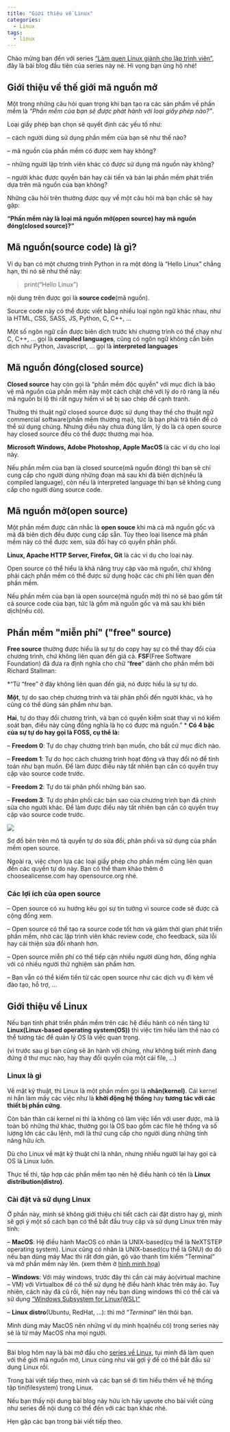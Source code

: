 ```yaml
---
title: "Giới thiệu về Linux"
categories:
  - Linux
tags:
  - linux
---
```


Chào mừng bạn đến với series [“Làm quen Linux giành cho lập trình viên”](https://beautyoncode.com/lam-quen-linux-gianh-cho-lap-trinh-vien-series-overview/), đây là bài blog đầu tiên của series này nè. Hi vọng bạn ủng hộ nhé!

## Giới thiệu về thế giới mã nguồn mở
Một trong những câu hỏi quan trọng khi bạn tạo ra các sản phẩm về phần mềm là *“Phần mềm của bạn sẽ được phát hành với loại giấy phép nào?”*. 

Loại giấy phép bạn chọn sẽ quyết định các yếu tố như:

– cách người dùng sử dụng phần mềm của bạn sẽ như thế nào?

– mã nguồn của phần mềm có được xem hay không?

– những người lập trình viên khác có được sử dụng mã nguồn này không?

– người khác được quyền bán hay cải tiến và bán lại phần mềm phát triển dựa trên mã nguồn của bạn không?

Những câu hỏi trên thường được quy về một câu hỏi mà bạn chắc sẽ hay gặp: 

**“Phần mềm này là loại mã nguồn mở(open source) hay mã nguồn đóng(closed source)?”**

## Mã nguồn(source code) là gì?
Ví dụ bạn có một chương trình Python in ra một dòng là “Hello Linux” chẳng hạn, thì nó sẽ như thế này:

> print(“Hello Linux”)

nội dung trên được gọi là **source code**(mã nguồn). 

Source code này có thể được viết bằng nhiều loại ngôn ngữ khác nhau, như là HTML, CSS, SASS, JS, Python, C, C++, … 

Một số ngôn ngữ cần được biên dịch trước khi chương trình có thể chạy như C, C++, … gọi là **compiled languages**, cũng có ngôn ngữ không cần biên dịch như Python, Javascript, … gọi là **interpreted languages**

## Mã nguồn đóng(closed source)
**Closed source** hay còn gọi là “phần mềm độc quyền” với mục đích là bảo vệ mã nguồn của phần mềm này một cách chặt chẽ với lý do rõ ràng là nếu mã nguồn bị lộ thì rất nguy hiểm vì sẽ bị sao chép để cạnh tranh. 

Thường thì thuật ngữ closed source được sử dụng thay thế cho thuật ngữ commercial software(phần mềm thương mại), tức là bạn phải trả tiền để có thể sử dụng chúng. Nhưng điều này chưa đúng lắm, lý do là cả open source hay closed source đều có thể được thương mại hóa.

**Microsoft Windows, Adobe Photoshop, Apple MacOS** là các ví dụ cho loại này.

Nếu phần mềm của bạn là closed source(mã nguồn đóng) thì bạn sẽ chỉ cung cấp cho người dùng những đoạn mã sau khi đã biên dịch(nếu là compiled language), còn nếu là interpreted language thì bạn sẽ không cung cấp cho người dùng source code. 

## Mã nguồn mở(open source)
Một phần mềm được cân nhắc là **open souce** khi mà cả mã nguồn gốc và mã đã biên dịch đều được cung cấp sẵn. Tùy theo loại lisence mà phần mềm này có thể được xem, sửa đổi hay có quyền phân phối. 

**Linux, Apache HTTP Server, Firefox, Git** là các ví dụ cho loại này.

Open source có thể hiểu là khả năng truy cập vào mã nguồn, chứ không phải cách phần mềm có thể được sử dụng hoặc các chi phí liên quan đến phần mềm.

Nếu phần mềm của bạn là open source(mã nguồn mở) thì nó sẽ bao gồm tất cả source code của bạn, tức là gồm mã nguồn gốc và mã sau khi biên dịch(nếu có).

## Phần mềm "miễn phí" ("free" source)
**Free source** thường được hiểu là sự tự do copy hay sự có thể thay đổi của chương trình, chứ không liên quan đến giá cả. **FSF**(Free Software Foundation) đã đưa ra định nghĩa cho chữ “**free**” dành cho phần mềm bởi Richard Stallman:

*“Từ “free” ở đây không liên quan đến giá, nó được hiểu là sự tự do. 

**Một**, tự do sao chép chương trinh và tái phân phối đến người khác, và họ cũng có thể dùng sản phẩm như bạn. 

**Hai**, tự do thay đổi chương trình, và bạn có quyền kiểm soát thay vì nó kiểm soát bạn, điều này cũng đồng nghĩa là họ có được mã nguồn.” 
*
**Có 4 bậc của sự tự do hay gọi là FOSS, cụ thể là:**

– **Freedom 0**: Tự do chạy chương trình bạn muốn, cho bất cứ mục đích nào.

– **Freedom 1**: Tự do học cách chương trinh hoạt động và thay đổi nó để tính toán như bạn muốn. Để làm được điều này tất nhiên bạn cần có quyền truy cập vào source code trước.

– **Freedom 2**: Tự do tái phân phối những bản sao.

– **Freedom 3**: Tự do phân phối các bản sao của chương trình bạn đã chỉnh sửa cho người khác. Để làm được điều này tất nhiên bạn cần có quyền truy cập vào source code trước.

![](assets/images/2022/11/2022-01-30-gioi-thieu-ve-linux-1.webp)

Sơ đồ bên trên mô tả quyền tự do sửa đổi, phân phối và sử dụng của phần mềm open source. 

Ngoài ra, việc chọn lựa các loại giấy phép cho phần mềm cũng liên quan đến các quyền tự do này. Bạn có thể tham khảo thêm ở choosealicense.com hay opensource.org nhé.

### Các lợi ích của open source
– Open source có xu hướng kêu gọi sự tin tưởng vì source code sẽ được cả cộng đồng xem.

– Open source có thể tạo ra source code tốt hơn và giảm thời gian phát triển phần mềm, nhờ các lập trình viên khác review code, cho feedback, sửa lỗi hay cải thiện sửa đổi nhanh hơn.

– Open source miễn phí có thể tiếp cận nhiều người dùng hơn, đồng nghĩa với có nhiều người thử nghiệm sản phẩm hơn.

– Bạn vẫn có thể kiếm tiền từ các open source như các dịch vụ đi kèm về đào tạo, hỗ trợ, …

## Giới thiệu về Linux
Nếu bạn tính phát triển phần mềm trên các hệ điều hành có nền tảng từ **Linux(Linux-based operating system(OS))** thì việc tìm hiểu làm thế nào có thể tương tác để quản lý OS là việc quan trọng. 

(vì trước sau gì bạn cũng sẽ ăn hành với chúng, như không biết mình đang đứng ở thư mục nào, hay thay đổi quyền của một cái file, …)

### Linux là gì
Về mặt kỹ thuật, thì Linux là một phần mềm gọi là **nhân(kernel)**. Cái kernel ni hắn làm mấy các việc như là **khởi động hệ thống** hay **tương tác với các thiết bị phần cứng**.

Còn bản thân cái kernel ni thì là không có làm việc liền với user được, mà là toàn bộ những thứ khác, thường gọi là OS bao gồm các file hệ thống và số lượng lớn các câu lệnh, mới là thứ cung cấp cho người dùng những tính năng hữu ích.

Dù cho Linux về mặt kỹ thuật chỉ là nhân, nhưng nhiều người lại hay gọi cả OS là Linux luôn. 

Thực tế thì, tập hợp các phần mềm tạo nên hệ điều hành có tên là **Linux distribution(distro)**.

### Cài đặt và sử dụng Linux
Ở phần này, mình sẽ không giới thiệu chi tiết cách cài đặt distro hay gì, mình sẽ gợi ý một số cách bạn có thể bắt đầu truy cập và sử dụng Linux trên máy tính:

– **MacOS**: Hệ điều hành MacOS có nhân là UNIX-based(cụ thể là NeXTSTEP operating system). Linux cũng có nhân là UNIX-based(cụ thể là GNU) do đó nếu bạn dùng máy Mac thì rất đơn giản, gõ vào thanh tìm kiếm “Terminal” và mở phần mềm này lên. (xem thêm ở [hình minh họa](assets/images/2022/11/2022-01-30-gioi-thieu-ve-linux-2.png))

– **Windows**: Với máy windows, trước đây thì cần cài máy ảo(virtual machine – VM) với Virtualbox để có thể sử dụng hệ điều hành khác trên máy ảo. Tuy nhiên, cách này đã cũ rồi, hiện nay nếu bạn dùng windows thì có thể cài và sử dụng [“Windows Subsystem for Linux(WSL)“](https://docs.microsoft.com/en-us/windows/wsl/)

– **Linux distro**(Ubuntu, RedHat, …): thì mở “*Terminal*” lên thôi bạn.

Mình dùng máy MacOS nên những ví dụ minh họa(nếu có) trong series này sẽ là từ máy MacOS nha mọi người.

---
Bài blog hôm nay là bài mở đầu cho [series về Linux](https://beautyoncode.com/lam-quen-linux-gianh-cho-lap-trinh-vien-series-overview/), tụi mình đã làm quen với thế giới mã nguồn mở, Linux cũng như vài gợi ý để có thể bắt đầu sử dụng Linux rồi.

Trong bài viết tiếp theo, mình và các bạn sẽ đi tìm hiểu thêm về hệ thống tập tin(filesystem) trong Linux.

Nếu bạn thấy nội dung bài blog này hữu ích hãy upvote cho bài viết cũng như series để nội dung có thể đến với các bạn khác nhé.

Hẹn gặp các bạn trong bài viết tiếp theo.
